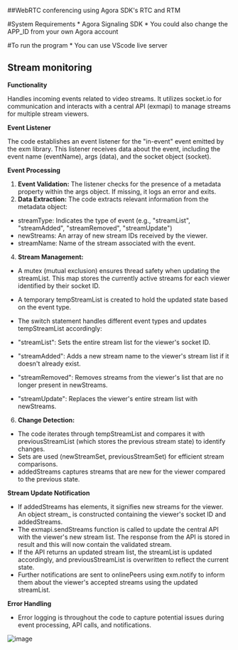##WebRTC conferencing using Agora SDK's RTC and RTM 

#System Requirements
    * Agora Signaling SDK
    * You could also change the APP_ID from your own Agora account

#To run the program
    * You can use VScode live server

## Stream monitoring
**Functionality**

Handles incoming events related to video streams. It utilizes socket.io for communication and interacts with a central API (exmapi) to manage streams for multiple stream viewers.

**Event Listener**

The code establishes an event listener for the "in-event" event emitted by the exm library. This listener receives data about the event, including the event name (eventName), args (data), and the socket object (socket).

**Event Processing**

1.  **Event Validation:** The listener checks for the presence of a metadata property within the args object. If missing, it logs an error and exits.
2.  **Data Extraction:** The code extracts relevant information from the metadata object:

   -   streamType: Indicates the type of event (e.g., "streamList", "streamAdded", "streamRemoved", "streamUpdate")
   -   newStreams: An array of new stream IDs received by the viewer.
   -   streamName: Name of the stream associated with the event.

4.  **Stream Management:**

   -   A mutex (mutual exclusion) ensures thread safety when updating the streamList. This map stores the currently active streams for each viewer    identified by their socket ID.
   -   A temporary tempStreamList is created to hold the updated state based on the event type.
   -   The switch statement handles different event types and updates tempStreamList accordingly:

   -   "streamList": Sets the entire stream list for the viewer's socket ID.
   -   "streamAdded": Adds a new stream name to the viewer's stream list if it doesn't already exist.
   -   "streamRemoved": Removes streams from the viewer's list that are no longer present in newStreams.
   -   "streamUpdate": Replaces the viewer's entire stream list with newStreams.

6.  **Change Detection:**

   -   The code iterates through tempStreamList and compares it with previousStreamList (which stores the previous stream state) to identify changes.
   -   Sets are used (newStreamSet, previousStreamSet) for efficient stream comparisons.
   -   addedStreams captures streams that are new for the viewer compared to the previous state.

**Stream Update Notification**

   -   If addedStreams has elements, it signifies new streams for the viewer. An object stream_ is constructed containing the viewer's socket ID and    addedStreams.
   -   The exmapi.sendStreams function is called to update the central API with the viewer's new stream list. The response from the API is stored in    result and this will now contain the validated stream.
   -   If the API returns an updated stream list, the streamList is updated accordingly, and previousStreamList is overwritten to reflect the    current state.
   -   Further notifications are sent to onlinePeers using exm.notify to inform them about the viewer's accepted streams using the updated          streamList.

**Error Handling**

   -   Error logging is throughout the code to capture potential issues during event processing, API calls, and notifications.

![image](https://github.com/cogie/WebRTC-Conference/assets/32855656/e91890c3-0118-4035-b621-47940ee55807)
